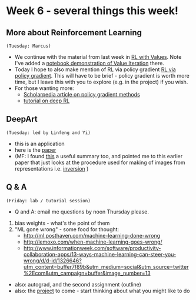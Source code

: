 # Week 6 - several things this week!


## More about Reinforcement Learning
`(Tuesday: Marcus)`
* We continue with the material from last week in [RL with Values](https://github.com/garibaldu/comp421/blob/master/week5/lecture_RL_via_Values.pdf). Note I've added a [notebook demonstration of Value Iteration](https://github.com/garibaldu/comp421/blob/master/notebooks/demo_value_iteration.ipynb) there.
* Today I hope to also make mention of RL via policy gradient [RL via policy gradient](https://github.com/garibaldu/comp421/blob/master/week6/lecture_RL_via_policy_gradient.pdf). This will have to be brief - policy gradient is worth more time, but I leave this with you to explore (e.g. in the project) if you wish.
* For those wanting more: 
   * [Scholarpedia article on policy gradient methods](http://www.scholarpedia.org/article/Policy_gradient_methods)
   * [tutorial on deep RL](https://gym.openai.com/docs/rl)

## DeepArt
`(Tuesday: led by Linfeng and Yi)`
* this is an application
* here is the [paper](https://arxiv.org/pdf/1508.06576v2.pdf)
* (MF: I found [this](https://www.robots.ox.ac.uk/~vgg/rg/slides/weidi_rg.pdf) a useful summary too, and pointed me to this earlier paper that just looks at the procedure used for making of images from representations i.e. [inversion](http://arxiv.org/pdf/1412.0035v1.pdf) )

## Q & A
`(Friday: lab / tutorial session)`
* Q and A: email me questions by noon Thursday please.

1. bias weights - what's the point of them
1. "ML gone wrong" - some food for thought:
   * http://ml.posthaven.com/machine-learning-done-wrong
   * http://lemoxo.com/when-machine-learning-goes-wrong/
   * http://www.informationweek.com/software/productivity-collaboration-apps/13-ways-machine-learning-can-steer-you-wrong/d/d-id/1326646?utm_content=buffer7f89b&utm_medium=social&utm_source=twitter%2Ecom&utm_campaign=buffer&image_number=13

* also: autograd, and the second assignment (outline)
* also: the [project](https://github.com/garibaldu/comp421/blob/master/Assignments/Project.md) to come - start thinking about what you might like to do

